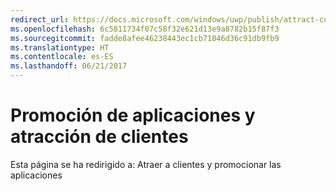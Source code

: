 ```yaml
---
redirect_url: https://docs.microsoft.com/windows/uwp/publish/attract-customers-and-promote-your-apps
ms.openlocfilehash: 6c5811734f07c58f32e621d13e9a8782b15f87f3
ms.sourcegitcommit: fadde8afee46238443ec1cb71846d36c91db9fb9
ms.translationtype: HT
ms.contentlocale: es-ES
ms.lasthandoff: 06/21/2017
---
```

# <a name="app-promotion-and-customer-engagement"></a>Promoción de aplicaciones y atracción de clientes


Esta página se ha redirigido a: Atraer a clientes y promocionar las aplicaciones
 

 
